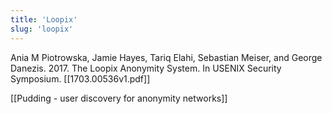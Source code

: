 ```yaml
---
title: 'Loopix'
slug: 'loopix'
---
```


Ania M Piotrowska, Jamie Hayes, Tariq Elahi, Sebastian Meiser, and George Danezis. 2017. The Loopix Anonymity System. In USENIX Security Symposium. 
[[1703.00536v1.pdf]]


[[Pudding - user discovery for anonymity networks]]